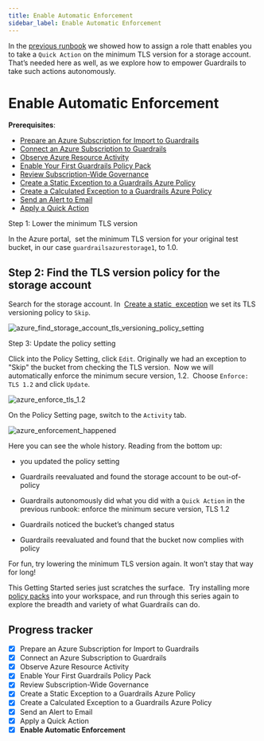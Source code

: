 ```yaml
---
title: Enable Automatic Enforcement
sidebar_label: Enable Automatic Enforcement
---
```


  
  
In the [previous runbook](/guardrails/docs/runbooks/getting-started-azure/apply-quick-action) we showed how to assign a role thatt enables you to take a `Quick Action` on the minimum TLS version for a storage account. That’s needed here as well, as we explore how to empower Guardrails to take such actions autonomously.

# Enable Automatic Enforcement

**Prerequisites**:  
  
- [Prepare an Azure Subscription for Import to Guardrails](/guardrails/docs/getting-started/getting-started-azure/prepare-subscription/)
- [Connect an Azure Subscription to Guardrails](/guardrails/docs/getting-started/getting-started-azure/connect-subscription/)
- [Observe Azure Resource Activity](/guardrails/docs/getting-started/getting-started-azure/observe-azure-activity/)
- [Enable Your First Guardrails Policy Pack](/guardrails/docs/getting-started/getting-started-azure/enable-policy-pack/)
- [Review Subscription-Wide Governance](/guardrails/docs/getting-started/getting-started-azure/review-account-wide/)
- [Create a Static Exception to a Guardrails Azure Policy](/guardrails/docs/getting-started/getting-started-azure/create-static-exception/)
- [Create a Calculated Exception to a Guardrails Azure Policy](/guardrails/docs/getting-started/getting-started-azure/create-calculated-exception/)
- [Send an Alert to Email](/guardrails/docs/getting-started/getting-started-azure/send-alert-to-email/)
- [Apply a Quick Action](/guardrails/docs/getting-started/getting-started-azure/apply-quick-action/)


Step 1: Lower the minimum TLS version

In the Azure portal,  set the minimum TLS version for your original test bucket, in our case `guardrailsazurestorage1`, to 1.0.  


## Step 2: Find the TLS version policy for the storage account

Search for the storage account. In  [Create a static  exception](/guardrails/docs/runbooks/getting-started-azure/create-static-exception) we set its TLS versioning policy to `Skip`.  
<p><img alt="azure_find_storage_account_tls_versioning_policy_setting" src="/home/jon/guardrails-docs/docs/getting-started/getting-started-azure/enable-enforcement/azure-find-storage-account-tls-versioning-policy-setting.png"/></p>  
  
Step 3: Update the policy setting  
  
Click into the Policy Setting, click `Edit`. Originally we had an exception to "Skip" the bucket from checking the TLS version.  Now we will automatically enforce the minimum secure version, 1.2.  Choose `Enforce: TLS 1.2` and click `Update`.  
<p><img alt="azure_enforce_tls_1.2" src="/home/jon/guardrails-docs/docs/getting-started/getting-started-azure/enable-enforcement/azure-enforce-tls-1.2.png"/></p>  
  
On the Policy Setting page, switch to the `Activity` tab.  
<p><img alt="azure_enforcement_happened" src="/home/jon/guardrails-docs/docs/getting-started/getting-started-azure/enable-enforcement/azure-enforcement-happened.png"/></p>

Here you can see the whole history. Reading from the bottom up:

- you updated the policy setting

- Guardrails reevaluated and found the storage account to be out-of-policy

- Guardrails autonomously did what you did with a `Quick Action` in the previous runbook: enforce the minimum secure version, TLS 1.2

  
- Guardrails noticed the bucket’s changed status

- Guardrails reevaluated and found that the bucket now complies with policy

For fun, try lowering the minimum TLS version again. It won’t stay that way for long!

This Getting Started series just scratches the surface.  Try installing more [policy packs](https://hub.guardrails.com) into your workspace, and run through this series again to explore the breadth and variety of what Guardrails can do. 


## Progress tracker

- [x] Prepare an Azure Subscription for Import to Guardrails
- [x] Connect an Azure Subscription to Guardrails
- [x] Observe Azure Resource Activity
- [x] Enable Your First Guardrails Policy Pack
- [x] Review Subscription-Wide Governance
- [x] Create a Static Exception to a Guardrails Azure Policy
- [x] Create a Calculated Exception to a Guardrails Azure Policy
- [x] Send an Alert to Email
- [x] Apply a Quick Action
- [x] **Enable Automatic Enforcement**
